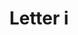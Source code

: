 ---
title: Letter i
tags: ["letter", "i", "alphabet", "initial", "text", "font", "symbol"]
icon: letter-i
svg: '<svg xmlns="http://www.w3.org/2000/svg" width="24" height="24" fill="none" viewBox="0 0 24 24" stroke-width="1.5" stroke-linecap="round" stroke-linejoin="round" stroke="currentColor"><path d="M9 7h3.125m0 0h3.125m-3.125 0v10m3.125 0h-3.125m0 0H9"/></svg>'
---